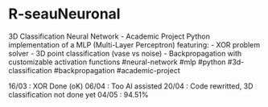 # R-seauNeuronal
3D Classification Neural Network - Academic Project   Python implementation of a MLP (Multi-Layer Perceptron) featuring: - XOR problem solver - 3D point classification (vase vs noise) - Backpropagation with customizable activation functions             #neural-network #mlp #python #3d-classification #backpropagation #academic-project

16/03 : XOR Done (oK)
06/04 : Too AI assisted 
20/04 : Code rewritted, 3D classification not done yet
04/05 : 94.51%
